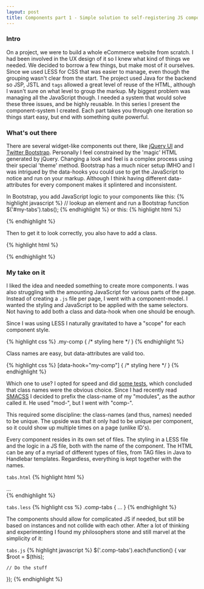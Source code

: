 ```yaml
---
layout: post
title: Components part 1 - Simple solution to self-registering JS components
---
```


### Intro
On a project, we were to build a whole eCommerce website from scratch. I had been involved in the UX design of it so I knew what kind of things we needed. We decided to borrow a few things, but make most of it ourselves. Since we used LESS for CSS that was easier to manage, even though the grouping wasn't clear from the start. The project used Java for the backend so JSP, JSTL and `tags` allowed a great level of reuse of the HTML, although I wasn't sure on what level to group the markup. My biggest problem was managing all the JavaScript though. I needed a system that would solve these three issues, and be highly reusable. In this series I present the component-system I created. Each part takes you through one iteration so things start easy, but end with something quite powerful.

### What's out there
There are several widget-like components out there, like [jQuery UI]() and [Twitter Bootstrap](). Personally I feel constrained by the 'magic' HTML generated by jQuery. Changing a look and feel is a complex process using their special 'theme' method. Bootstrap has a much nicer setup IMHO and I was intrigued by the data-hooks you could use to get the JavaScript to notice and run on your markup. Although I think having different data-attributes for every component makes it splintered and inconsistent.

In Bootstrap, you add JavaScript logic to your components like this:
{% highlight javascript %}
// lookup an element and run a Bootstrap function
$('#my-tabs').tabs();
{% endhighlight %}
or this:
{% highlight html %}
<!-- mark an element so it's found by Bootstrap -->
<div data-tabs="true" ...>
{% endhighlight %}

Then to get it to look correctly, you also have to add a class.

{% highlight html %}
<div class="tabs-nav" data-tabs="true">
{% endhighlight %}

### My take on it

I liked the idea and needed something to create more components. I was also struggling with the amounting JavaScript for various parts of the page. Instead of creating a `.js` file per page, I went with a component-model. I wanted the styling and JavaScript to be applied with the same selectors. Not having to add both a class and data-hook when one should be enough.

Since I was using LESS I naturally gravitated to have a "scope" for each component style.

{% highlight css %}
.my-comp {
    /* styling here */
}
{% endhighlight %}


Class names are easy, but data-attributes are valid too.

{% highlight css %}
[data-hook="my-comp"] {
    /* styling here */
}
{% endhighlight %}

Which one to use? I opted for speed and did [some tests](), which concluded that class names were the obvious choice. Since I had recently read [SMACSS]() I decided to prefix the class-name of my "modules", as the author called it. He used "mod-", but I went with "comp-".

This required some discipline: the class-names (and thus, names) needed to be unique. The upside was that it only had to be unique per component, so it could show up multiple times on a page (unlike ID's).

Every component resides in its own set of files. The styling in a LESS file and the logic in a JS file, both with the name of the component. The HTML can be any of a myriad of different types of files, from TAG files in Java to Handlebar templates. Regardless, everything is kept together with the names.

`tabs.html`
{% highlight html %}
<div class="comp-tabs"> ... </div>
{% endhighlight %}

`tabs.less`
{% highlight css %}
.comp-tabs { ... }
{% endhighlight %}

The components should allow for complicated JS if needed, but still be based on instances and not collide with each other. After a lot of thinking and experimenting I found my philosophers stone and still marvel at the simplicity of it:

`tabs.js`
{% highlight javascript %}
$('.comp-tabs').each(function() {
    var $root = $(this);

    // Do the stuff
});
{% endhighlight %}